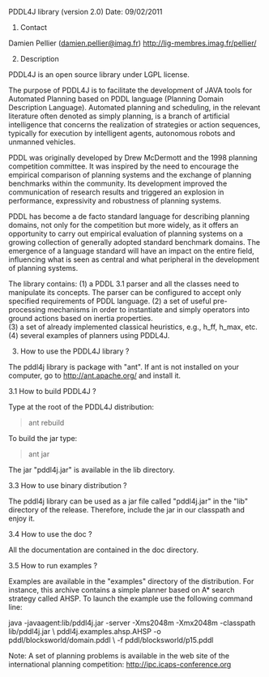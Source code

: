 PDDL4J library (version 2.0)
Date: 09/02/2011

1. Contact 

Damien Pellier (damien.pellier@imag.fr)
http://lig-membres.imag.fr/pellier/

2. Description 

PDDL4J is an open source library under LGPL license.
 
The purpose of PDDL4J is to facilitate the development of JAVA tools for 
Automated Planning based on PDDL language (Planning Domain Description 
Language). Automated planning and scheduling, in the relevant literature often 
denoted as simply planning, is a branch of artificial intelligence that concerns
 the realization of strategies or action sequences, typically for execution by 
intelligent agents, autonomous robots and unmanned vehicles. 

PDDL was originally developed by Drew McDermott and the 1998 planning competition
committee. It was inspired by the need to encourage the empirical comparison of 
planning systems and the exchange of planning benchmarks within the community. 
Its development improved the communication of research results and triggered an
 explosion in performance, expressivity and robustness of planning systems.

PDDL has become a de facto standard language for describing planning domains, 
not only for the competition but more widely, as it offers an opportunity to 
carry out empirical evaluation of planning systems on a growing collection of 
generally adopted standard benchmark domains. The emergence of a language 
standard will have an impact on the entire field, influencing what is seen as 
central and what peripheral in the development of planning systems. 

The library contains:
  (1) a PDDL 3.1 parser and all the classes need to manipulate its 
concepts. The parser can be configured to accept only specified requirements of
PDDL language. 
  (2) a set of useful pre-processing mechanisms in order to instantiate and 
simply operators into ground actions based on inertia properties.  
  (3) a set of already implemented classical heuristics, e.g., h_ff, h_max, etc.
  (4) several examples of planners using PDDL4J. 

3. How to use the PDDL4J library ?

The pddl4j library is package with "ant". If ant is not installed on your computer,
go to http://ant.apache.org/ and install it.

3.1 How to build PDDL4J ?

Type at the root of the PDDL4J distribution: 
> ant rebuild 

To build the jar type:
> ant jar

The jar "pddl4j.jar" is available in the lib directory. 

3.3 How to use binary distribution ?

The pddl4j library can be used as a jar file called "pddl4j.jar" in the "lib" 
directory of the release. Therefore, include the jar in our classpath and enjoy
it.

3.4 How to use the doc ?

All the documentation are contained in the doc directory.

3.5 How to run examples ?

Examples are available in the "examples" directory of the distribution. For 
instance, this archive contains a simple planner based on A* search strategy 
called AHSP. To launch the example use the following command line:

java -javaagent:lib/pddl4j.jar -server -Xms2048m -Xmx2048m -classpath lib/pddl4j.jar \\
	pddl4j.examples.ahsp.AHSP -o pddl/blocksworld/domain.pddl \\
	-f pddl/blocksworld/p15.pddl

Note: A set of planning problems is available in the web site of the international 
planning competition: http://ipc.icaps-conference.org

